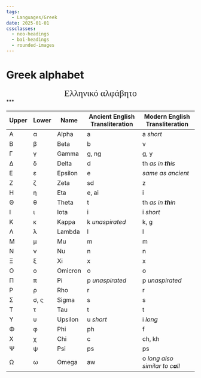 ```yaml
---
tags:
  - Languages/Greek
date: 2025-01-01
cssclasses:
  - neo-headings
  - bai-headings
  - rounded-images
---
```

# Greek alphabet
<p style="font-size:x-large;text-align:center;margin:0;font-family:Times;">Ελληνικό αλφάβητο</p>
***

| Upper | Lower | Name    | Ancient English Transliteration | Modern English Transliteration    |
| ----- | ----- | ------- | ------------------------------- | --------------------------------- |
| Α     | α     | Alpha   | a                               | a *short*                         |
| Β     | β     | Beta    | b                               | v                                 |
| Γ     | γ     | Gamma   | g, ng                           | g, y                              |
| Δ     | δ     | Delta   | d                               | th *as in **th**is*               |
| Ε     | ε     | Epsilon | e                               | *same as ancient*                 |
| Ζ     | ζ     | Zeta    | sd                              | z                                 |
| Η     | η     | Eta     | e, ai                           | i                                 |
| Θ     | θ     | Theta   | t                               | th *as in **th**in*               |
| Ι     | ι     | Iota    | i                               | i *short*                         |
| Κ     | κ     | Kappa   | k *unaspirated*                 | k, g                              |
| Λ     | λ     | Lambda  | l                               | l                                 |
| Μ     | μ     | Mu      | m                               | m                                 |
| Ν     | ν     | Nu      | n                               | n                                 |
| Ξ     | ξ     | Xi      | x                               | x                                 |
| Ο     | ο     | Omicron | o                               | o                                 |
| Π     | π     | Pi      | p *unaspirated*                 | p *unaspirated*                   |
| Ρ     | ρ     | Rho     | r                               | r                                 |
| Σ     | σ, ς  | Sigma   | s                               | s                                 |
| Τ     | τ     | Tau     | t                               | t                                 |
| Υ     | υ     | Upsilon | u *short*                       | i *long*                          |
| Φ     | φ     | Phi     | ph                              | f                                 |
| Χ     | χ     | Chi     | c                               | ch, kh                            |
| Ψ     | ψ     | Psi     | ps                              | ps                                |
| Ω     | ω     | Omega   | aw                              | o *long also similar to c**a**ll* |
